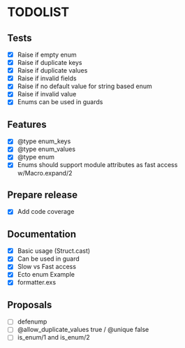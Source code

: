 # TODOLIST

## Tests

- [x] Raise if empty enum
- [x] Raise if duplicate keys
- [x] Raise if duplicate values
- [x] Raise if invalid fields
- [x] Raise if no default value for string based enum
- [x] Raise if invalid value
- [x] Enums can be used in guards

## Features

- [x] @type enum_keys
- [x] @type enum_values
- [x] @type enum
- [x] Enums should support module attributes as fast access w/Macro.expand/2

## Prepare release

- [x] Add code coverage

## Documentation

- [x] Basic usage (Struct.cast)
- [x] Can be used in guard
- [x] Slow vs Fast access
- [x] Ecto enum Example
- [x] formatter.exs

## Proposals

- [ ] defenump
- [ ] @allow_duplicate_values true / @unique false
- [ ] is_enum/1 and is_enum/2
